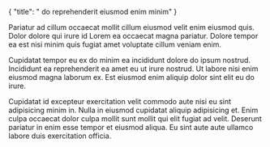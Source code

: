 {
  "title": " do reprehenderit eiusmod enim minim"
}

Pariatur ad cillum occaecat mollit cillum eiusmod velit enim eiusmod quis. Dolor dolore qui irure id Lorem ea occaecat magna pariatur. Dolore tempor ea est nisi minim quis fugiat amet voluptate cillum veniam enim.

Cupidatat tempor eu ex do minim ea incididunt dolore do ipsum nostrud. Incididunt ea reprehenderit ea amet eu ut irure nostrud. Ut labore nisi enim eiusmod magna laborum ex. Est eiusmod enim aliquip dolor sint elit eu do irure.

Cupidatat id excepteur exercitation velit commodo aute nisi eu sint adipisicing minim in. Nulla in eiusmod cupidatat aliquip adipisicing et. Enim culpa occaecat dolor culpa mollit sunt mollit qui elit fugiat ad velit. Deserunt pariatur in enim esse tempor et eiusmod aliqua. Eu sint aute aute ullamco labore duis exercitation officia.